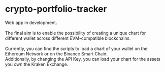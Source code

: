 # crypto-portfolio-tracker
Web app in development. <br /><br />
The final aim is to enable the possibility of creating a unique chart for different wallet across different EVM-compatible blockchains. <br /><br />
Currently, you can find the scripts to load a chart of your wallet on the Ethereum Network or on the Binance Smart Chain. <br />
Additionally, by changing the API Key, you can load your chart for the assets you own the Kraken Exchange.
<br /><br />
